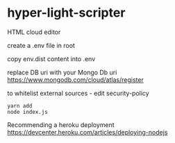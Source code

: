 # hyper-light-scripter

HTML cloud editor

create a .env file in root

copy env.dist content into .env

replace DB uri with your Mongo Db uri https://www.mongodb.com/cloud/atlas/register

to whitelist external sources - edit security-policy

```
yarn add
node index.js
```

Recommending a heroku deployment https://devcenter.heroku.com/articles/deploying-nodejs
